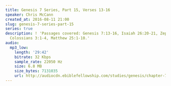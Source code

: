 ```yaml
---
title: Genesis 7 Series, Part 15, Verses 13-16
speaker: Chris McCann
created_at: 2016-08-11 21:00
slug: genesis-7-series-part-15
series: true
description: ! 'Passages covered: Genesis 7:13-16, Isaiah 26:20-21, Zephaniah 2:2-3,
  Colossians 3:1-4, Matthew 25:1-10.'
audio:
  mp3_low:
    length: '29:42'
    bitrate: 32 Kbps
    sample_rate: 22050 Hz
    size: 6.8 MB
    size_bytes: 7131035
    url: http://audiocdn.ebiblefellowship.com/studies/genesis/chapter-7/2016.08.11_McCann_-_Genesis_7_Series_Part_15.mp3
---
```

